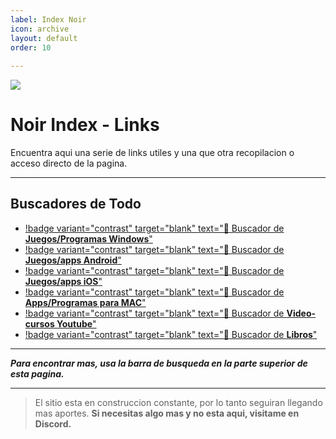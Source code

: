 ```yaml
---
label: Index Noir
icon: archive
layout: default
order: 10
 
---
```

![](https://i.postimg.cc/bwKCD2wJ/Index-page.png)
# Noir Index - Links
Encuentra aqui una serie de links utiles y una que otra recopilacion o acceso directo de la pagina.

---

## Buscadores de Todo

- [!badge variant="contrast" target="blank" text="🔎 Buscador de **Juegos/Programas Windows**"](https://cse.google.com/cse?cx=c79aa4b5ed22a40ab#gsc.tab=0)
- [!badge variant="contrast" target="blank" text="🔎 Buscador de **Juegos/apps Android**"](https://cse.google.com/cse?cx=660831ba151944e87)
- [!badge variant="contrast" target="blank" text="🔎 Buscador de **Juegos/apps iOS**"](https://appdb.to/)
- [!badge variant="contrast" target="blank" text="🔎 Buscador de **Apps/Programas para MAC**"](https://nmac.to/now/)
- [!badge variant="contrast" target="blank" text="🔎 Buscador de **Video-cursos Youtube**"](https://limnology.co/) 
- [!badge variant="contrast" target="blank" text="🔎 Buscador de **Libros**"](https://annas-archive.org/)
---

***Para encontrar mas, usa la barra de busqueda en la parte superior de esta pagina.***

---
> El sitio esta en construccion constante, por lo tanto seguiran llegando mas aportes.
> **Si necesitas algo mas y no esta aqui, visitame en Discord.**